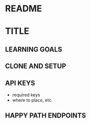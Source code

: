 # README
# TITLE
## LEARNING GOALS
## CLONE AND SETUP
## API KEYS
- required keys
- where to place, etc.
## HAPPY PATH ENDPOINTS